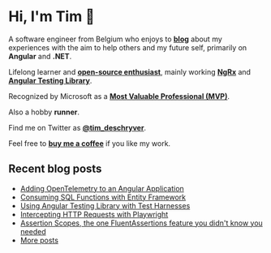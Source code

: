 # Hi, I'm Tim 👋

A software engineer from Belgium who enjoys to **[blog](https://timdeschryver.dev/blog)** about
my experiences with the aim to help others and my future self, primarily on
**Angular** and **.NET**.

Lifelong learner and **[open-source enthusiast](https://github.com/timdeschryver)**, mainly working **[NgRx](https://ngrx.io/)** and **[Angular Testing Library](https://testing-library.com/docs/angular-testing-library/)**.

Recognized by Microsoft as a **[Most Valuable Professional (MVP)](https://mvp.microsoft.com/en-us/PublicProfile/5004452?fullName=Tim%20Deschryver)**.

Also a hobby **runner**.

Find me on Twitter as **[@tim_deschryver](https://timdeschryver.dev/twitter)**.

Feel free to **[buy me a coffee](https://ko-fi.com/timdeschryver)** if you like my work.

<!-- prettier-ignore-start -->
<!-- BLOG:START -->

## Recent blog posts

- [Adding OpenTelemetry to an Angular Application](https://timdeschryver.dev/blog/adding-opentelemetry-to-an-angular-application)
- [Consuming SQL Functions with Entity Framework](https://timdeschryver.dev/blog/consuming-sql-functions-with-entity-framework)
- [Using Angular Testing Library with Test Harnesses](https://timdeschryver.dev/blog/using-angular-testing-library-with-test-harnesses)
- [Intercepting HTTP Requests with Playwright](https://timdeschryver.dev/blog/intercepting-http-requests-with-playwright)
- [Assertion Scopes, the one FluentAssertions feature you didn't know you needed](https://timdeschryver.dev/blog/assertion-scopes-the-one-fluentassertions-feature-you-didnt-know-you-needed)
- [More posts](https://timdeschryver.dev/blog)

<!-- BLOG:END -->
<!-- prettier-ignore-end -->
